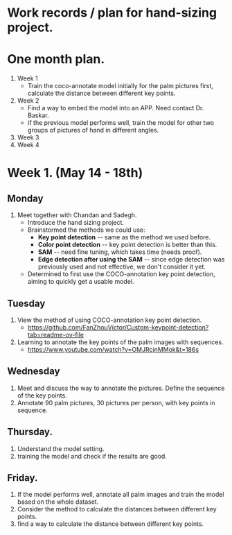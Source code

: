 # Work records / plan for hand-sizing project.

# One month plan. 
1. Week 1
   - Train the coco-annotate model initially for the palm pictures first, calculate the distance between different key points.
3. Week 2
   - Find a way to embed the model into an APP. Need contact Dr. Baskar.
   - if the previous model performs well, train the model for other two groups of pictures of hand in different angles. 
5. Week 3
7. Week 4


# Week 1. (May 14 - 18th)

## Monday 
1. Meet together with Chandan and Sadegh.
   - Introduce the hand sizing project.
   - Brainstormed the methods we could use:
     - **Key point detection** -- same as the method we used before.
     - **Color point detection** -- key point detection is better than this.
     - **SAM** -- need fine tuning, which takes time (needs proof).
     - **Edge detection after using the SAM** -- since edge detection was previously used and not effective, we don't consider it yet.
   - Determined to first use the COCO-annotation key point detection, aiming to quickly get a usable model. 

## Tuesday 
1. View the method of using COCO-annotation key point detection.
   - https://github.com/FanZhouVictor/Custom-keypoint-detection?tab=readme-ov-file
3. Learning to annotate the key points of the palm images with sequences.
   - https://www.youtube.com/watch?v=OMJRcjnMMok&t=186s
## Wednesday 
1. Meet and discuss the way to annotate the pictures. Define the sequence of the key points. 
2. Annotate 90 palm pictures, 30 pictures per person, with key points in sequence.


## Thursday. 
1. Understand the model setting.
2. training the model and check if the results are good.

## Friday. 
1. If the model performs well, annotate all palm images and train the model based on the whole dataset. 
2. Consider the method to calculate the distances between different key points.
3. find a way to calculate the distance between different key points. 
